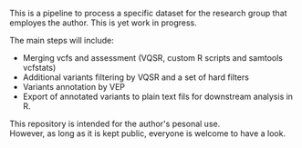 This is a pipeline to process a specific dataset for the research group that employes the author. 
This is yet work in progress.

The main steps will include:
- Merging vcfs and assessment (VQSR, custom R scripts and samtools vcfstats) 
- Additional variants filtering by VQSR and a set of hard filters 
- Variants annotation by VEP
- Export of annotated variants to plain text fils for downstream analysis in R.

This repository is intended for the author's pesonal use.  
However, as long as it is kept public, everyone is welcome to have a look. 